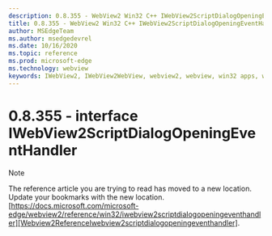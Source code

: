```yaml
---
description: 0.8.355 - WebView2 Win32 C++ IWebView2ScriptDialogOpeningEventHandler
title: 0.8.355 - WebView2 Win32 C++ IWebView2ScriptDialogOpeningEventHandler
author: MSEdgeTeam
ms.author: msedgedevrel
ms.date: 10/16/2020
ms.topic: reference
ms.prod: microsoft-edge
ms.technology: webview
keywords: IWebView2, IWebView2WebView, webview2, webview, win32 apps, win32, edge
---
```


# 0.8.355 - interface IWebView2ScriptDialogOpeningEventHandler 

> [!NOTE]
> The reference article you are trying to read has moved to a new location.  
> Update your bookmarks with the new location.  
> [https://docs.microsoft.com/microsoft-edge/webview2/reference/win32/iwebview2scriptdialogopeningeventhandler][Webview2ReferenceIwebview2scriptdialogopeningeventhandler].  

[Webview2ReferenceIwebview2scriptdialogopeningeventhandler]: /microsoft-edge/webview2/reference/win32/iwebview2scriptdialogopeningeventhandler "interface IWebView2ScriptDialogOpeningEventHandler | Microsoft Docs"
